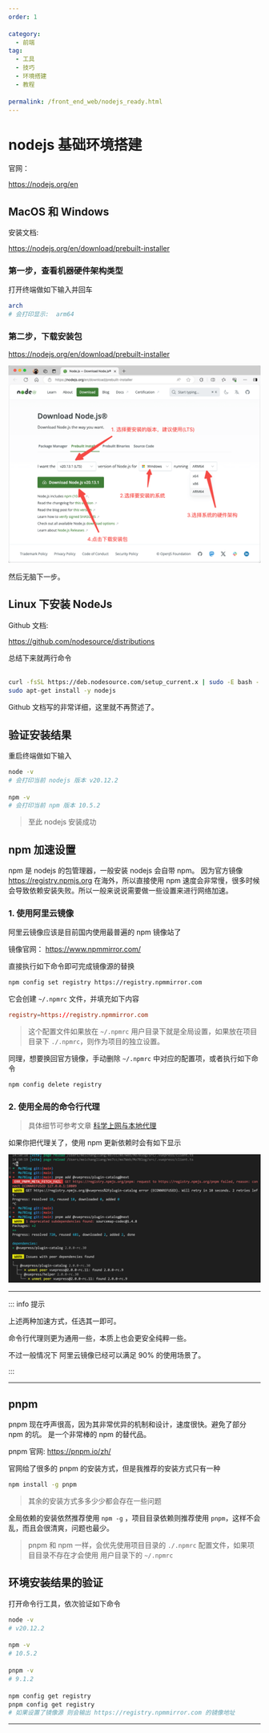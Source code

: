 ```yaml
---
order: 1

category:
  - 前端
tag:
  - 工具
  - 技巧
  - 环境搭建
  - 教程

permalink: /front_end_web/nodejs_ready.html
---
```


# nodejs 基础环境搭建

官网：

<https://nodejs.org/en>

## MacOS 和 Windows

安装文档:

<https://nodejs.org/en/download/prebuilt-installer>

### 第一步，查看机器硬件架构类型

打开终端做如下输入并回车

```bash
arch
# 会打印显示:  arm64
```

### 第二步，下载安装包

https://nodejs.org/en/download/prebuilt-installer

![下载NodeJS](./image/download_nodejs.png)

然后无脑下一步。

## Linux 下安装 NodeJs

Github 文档:

https://github.com/nodesource/distributions

总结下来就两行命令

```bash

curl -fsSL https://deb.nodesource.com/setup_current.x | sudo -E bash -
sudo apt-get install -y nodejs

```

Github 文档写的非常详细，这里就不再赘述了。

## 验证安装结果

重启终端做如下输入

```bash
node -v
# 会打印当前 nodejs 版本 v20.12.2

npm -v
# 会打印当前 npm 版本 10.5.2
```

> 至此 nodejs 安装成功

## npm 加速设置

npm 是 nodejs 的包管理器，一般安装 nodejs 会自带 npm。
因为官方镜像 <https://registry.npmjs.org> 在海外，所以直接使用 npm 速度会非常慢，很多时候会导致依赖安装失败。所以一般来说说需要做一些设置来进行网络加速。

### 1. 使用阿里云镜像

阿里云镜像应该是目前国内使用最普遍的 npm 镜像站了

镜像官网：
https://www.npmmirror.com/

直接执行如下命令即可完成镜像源的替换

```bash
npm config set registry https://registry.npmmirror.com
```

它会创建 `~/.npmrc` 文件，并填充如下内容

```conf
registry=https://registry.npmmirror.com
```

> 这个配置文件如果放在 `~/.npmrc` 用户目录下就是全局设置，如果放在项目目录下 `./.npmrc`，则作为项目的独立设置。

同理，想要换回官方镜像，手动删除 `~/.npmrc` 中对应的配置项，或者执行如下命令

```bash
npm config delete registry
```

### 2. 使用全局的命令行代理

> 具体细节可参考文章 [科学上网与本地代理](../developer/科学上网与本地代理.md)

如果你把代理关了，使用 npm 更新依赖时会有如下显示

![npm更新依赖报错](./image/npm_local_propxy.png)

---

::: info 提示

上述两种加速方式，任选其一即可。

命令行代理则更为通用一些，本质上也会更安全纯粹一些。

不过一般情况下 阿里云镜像已经可以满足 90% 的使用场景了。

:::

---

## pnpm

pnpm 现在呼声很高，因为其非常优异的机制和设计，速度很快。避免了部分 npm 的坑。
是一个非常棒的 npm 的替代品。

pnpm 官网:
https://pnpm.io/zh/

官网给了很多的 pnpm 的安装方式，但是我推荐的安装方式只有一种

```bash
npm install -g pnpm
```

> 其余的安装方式多多少少都会存在一些问题

全局依赖的安装依然推荐使用 `npm -g` ，项目目录依赖则推荐使用 `pnpm`，这样不会乱，而且会很清爽，问题也最少。

> pnpm 和 npm 一样，会优先使用项目目录的 `./.npmrc` 配置文件，如果项目目录不存在才会使用 用户目录下的 `~/.npmrc`

## 环境安装结果的验证

打开命令行工具，依次验证如下命令

```bash
node -v
# v20.12.2

npm -v
# 10.5.2

pnpm -v
# 9.1.2

npm config get registry
pnpm config get registry
# 如果设置了镜像源 则会输出 https://registry.npmmirror.com 的镜像地址

```

---
